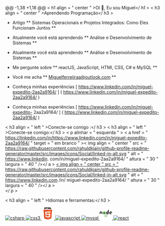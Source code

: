 @@ -1,38 +1,18 @@
< h1  align = " center " >Oi 👋, Eu sou Miguel</ h1 >
< h3  align = " center " >Aprendendo Programação</ h3 >

- Artigo ** Sistemas Operacionais e Projetos Integrados: Como Eles Funcionam Juntos **

- Atualmente você está aprendendo ** Análise e Desenvolvimento de Sistemas **
- Atualmente você está aprendendo ** Análise e Desenvolvimento de Sistemas **

- Me pergunte sobre ** reactJS, JavaScript, HTMl, CSS, C# e MySQL **

- Você me acha ** Miguelferreiiraa@outlook.com **

- Conheça minhas experiências [ https://www.linkedin.com/in/miguel-expedito-2aa2a9164/ ] ( https://www.linkedin.com/in/miguel-expedito-2aa2a9164/ ) 
- Conheça minhas experiências [ https://www.linkedin.com/in/miguel-expedito-  2aa2a9164/ ] ( https://www.linkedin.com/in/miguel-expedito-2aa2a9164/ )

< h3  align = " left " >Conecte-se comigo  :</ h3 >
< h3  align = " left " >Conecte-se comigo:</ h3 >
< p  alinhar = " esquerda " >
< a  href = " https://linkedin.com/in/https://www.linkedin.com/in/miguel-expedito-2aa2a9164/ "  target = " em branco " >< img  align = " center "  src = " https://raw.githubusercontent.com/rahuldkjain/github-profile-readme-generator/master/src/images/icons/Social/linked-in-alt.svg  "  alt = " https://www.linkedin. com/in/miguel-expedito-2aa2a9164/ "  altura = " 30 "  largura = " 40 " /></ a >
<a href = " https://linkedin.com/in/https://www.linkedin.com/in/miguel-expedito-2aa2a9164/ " target = " blank " > <  img align = " center " src = "​​​​​​​​​​​ https://raw.githubusercontent.com/rahuldkjain/github-profile-readme-generator/master/src/images/icons/Social/linked-in-alt.svg " alt = " https://www.linkedin.com​ /in/ miguel-expedito-2aa2a9164/ " altura = " 30 " largura = " 40 " /></ a >         
</ p >

< h3  align = " left " >Idiomas e ferramentas:</ h3 >
<p align="left"> <a href="https://www.w3schools.com/cs/" target="_blank" rel="noreferrer"> <img src= "https://raw.githubusercontent. com/devicons/devicon/master/icons/csharp/csharp-original.svg" alt="csharp" width="40" height="40"/> </a> <a href="https://www. w3schools.com/css/" target="_blank" rel="noreferrer"> <img src="https://raw.githubusercontent.com/devicons/devicon/master/icons/ css3/css3-original-wordmark.svg " alt="css3" width="40" height="40"/> </a> <a href="https://www.w3.org/html/" target ="_blank" rel="noreferrer" > <img src="https://raw.githubusercontent.com/devicons/devicon/master/icons/html5/html5-original-wordmark.svg" alt="html5" width= "40" height="40"/ > </a> <a href="https://developer.mozilla.org/en-US/docs/Web/JavaScript" target="_blank" rel="noreferrer"> <img src="https:// raw.githubusercontent.com/devicons/devicon/master/icons/javascript/javascript-original.svg" alt="javascript" width="40" height="40"/> </ a> <a href="https: //www.mysql.com/" target="_blank" rel="noreferrer"> <img src="https://raw.githubusercontent.com/devicons/devicon/master/ ícones/mysql/mysql-original-wordmark .svg" alt="mysql" width="40" height="40"/> </a> <a href="https://nodejs.org" target="_blank" rel="noreferrer"> <img src ="https://raw.githubusercontent.com/devicons/devicon/master/icons/nodejs/nodejs-original-wordmark.svg" alt="nodejs" width="40" height="40"/> </ a > <a href="https://reactjs.org/" target="_blank" rel="noreferrer"> <img src="https://raw.githubusercontent.com/devicons/devicon/master/icons/ reagir /react-original-wordmark.svg" alt="react" width="40" height="40"/> </a> </p>
